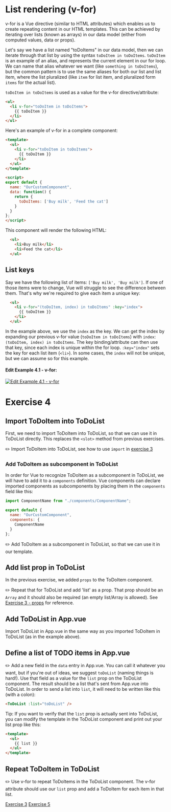 # List rendering (v-for)
v-for is a Vue directive (similar to HTML attributes) which enables us to create repeating content in our HTML templates. This can be achieved by iterating over lists (known as arrays) in our data model (either from computed values, data or props).

Let's say we have a list named "toDoItems" in our data model, then we can iterate through that list by using the syntax `toDoItem in toDoItems`. `toDoItem` is an example of an alias, and represents the current element in our for loop. We can name that alias whatever we want (like `something in toDoItems`), but the common pattern is to use the same aliases for both our list and list item, where the list pluralized (like `item` for list item, and pluralized form `items` for the actual list).

`toDoItem in toDoItems` is used as a value for the v-for directive/attribute:

```html
<ul>
  <li v-for="toDoItem in toDoItems">
    {{ toDoItem }}
  </li>
</ul>
```

Here's an example of v-for in a complete component:
```html
<template>
  <ul>
    <li v-for="toDoItem in toDoItems">
      {{ toDoItem }}
    </li>
  </ul>
</template>

<script>
export default {
  name: "OurCustomComponent",
  data: function() {
    return {
      toDoItems: ['Buy milk', 'Feed the cat']
    }
  }
};
</script>
```

This component will render the following HTML:
```html
  <ul>
    <li>Buy milk</li>
    <li>Feed the cat</li>
  </ul>
```

## List keys
Say we have the following list of items: `['Buy milk', 'Buy milk']`. If one of those items were to change, Vue will struggle to see the difference between them. That's why we're required to give each item a unique key:

```html
  <ul>
    <li v-for="(toDoItem, index) in toDoItems" :key="index">
      {{ toDoItem }}
    </li>
  </ul>
```

In the example above, we use the `index` as the key. We can get the index by expanding our previous v-for value (`toDoItem in toDoItems`) with `index`: `(toDoItem, index) in toDoItems`. The key binding/attribute can then use that key, since each index is unique within the for loop. `:key="index"` sets the key for each list item (`<li>`). In some cases, the `index` will not be unique, but we can assume so for this example.

#### Edit Example 4.1 - v-for:
[![Edit Example 4.1 - v-for](https://codesandbox.io/static/img/play-codesandbox.svg)](https://codesandbox.io/s/example-v-for-3hqlg?fontsize=14&module=%2Fsrc%2FApp.vue)

# Exercise 4
## Import ToDoItem into ToDoList
First, we need to import ToDoItem into ToDoList, so that we can use it in ToDoList directly. This replaces the `<slot>` method from previous exercises. 

:pencil2: Import ToDoItem into ToDoList, see how to use `import` in [exercise 3](exercise-3/)

### Add ToDoItem as subcomponent in ToDoList
In order for Vue to recognize ToDoItem as a subcomponent in ToDoList, we will have to add it to a `components` definition. Vue components can declare imported components as subcomponents by placing them in the `components` field like this:

```javascript
import ComponentName from "./components/ComponentName";

export default {
  name: "OurCustomComponent",
  components: {
    ComponentName
  }
};
```

:pencil2: Add ToDoItem as a subcomponent in ToDoList, so that we can use it in our template.

## Add list prop in ToDoList
In the previous exercise, we added `props` to the ToDoItem component.

:pencil2: Repeat that for ToDoList and add 'list' as a prop. That prop should be an `Array` and it should also be required (an empty list/Array is allowed). See [Exercise 3 - props](exercise-3/) for reference. 

## Add ToDoList in App.vue
Import ToDoList in App.vue in the same way as you imported ToDoItem in ToDoList (as in the example above).

## Define a list of TODO items in App.vue
:pencil2: Add a new field in the `data` entry in App.vue. You can call it whatever you want, but if you're out of ideas, we suggest `toDoList` (naming things is hard!). Use that field as a value for the `list` prop on the ToDoList component. The result should be a list that's sent from App.vue into ToDoList. In order to send a list into `list`, it will need to be written like this (with a colon):

```html
<ToDoList :list="toDoList" />
```


Tip: If you want to verify that the `list` prop is actually sent into ToDoList, you can modify the template in the ToDoList component and print out your list prop like this:

```html
<template>
  <ul>
    {{ list }}
  </ul>
</template>
```

## Repeat ToDoItem in ToDoList
:pencil2: Use v-for to repeat ToDoItems in the ToDoList component. The v-for attribute should use our `list` prop and add a ToDoItem for each item in that list. 

[Exercise 3](/exercise-3/)
[Exercise 5](/exercise-5/)